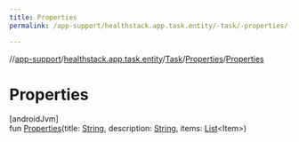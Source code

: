 ```yaml
---
title: Properties
permalink: /app-support/healthstack.app.task.entity/-task/-properties/-properties.html

---
```

//[app-support](/app-support.html)/[healthstack.app.task.entity](../../index.html)/[Task](../index.html)/[Properties](index.html)/[Properties](-properties.html)



# Properties



[androidJvm]\
fun [Properties](-properties.html)(title: [String](https://kotlinlang.org/api/latest/jvm/stdlib/kotlin/-string/index.html), description: [String](https://kotlinlang.org/api/latest/jvm/stdlib/kotlin/-string/index.html), items: [List](https://kotlinlang.org/api/latest/jvm/stdlib/kotlin.collections/-list/index.html)&lt;Item&gt;)




